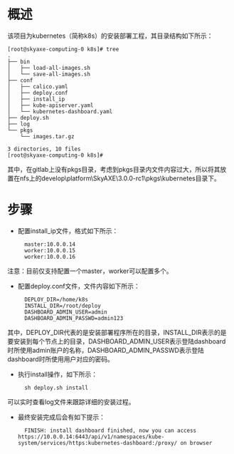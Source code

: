 # 概述

该项目为kubernetes（简称k8s）的安装部署工程，其目录结构如下所示：

    [root@skyaxe-computing-0 k8s]# tree 
	.
	├── bin
	│   ├── load-all-images.sh
	│   └── save-all-images.sh
	├── conf
	│   ├── calico.yaml
	│   ├── deploy.conf
	│   ├── install_ip
	│   ├── kube-apiserver.yaml
	│   └── kubernetes-dashboard.yaml
	├── deploy.sh
	├── log
	└── pkgs
	    └── images.tar.gz
	
	3 directories, 10 files
	[root@skyaxe-computing-0 k8s]# 


其中，在gitlab上没有pkgs目录，考虑到pkgs目录内文件内容过大，所以将其放置在nfs上的develop\platform\SkyAXE\3.0.0-rc1\pkgs\kubernetes目录下。

# 步骤

- 配置install_ip文件，格式如下所示：

		master:10.0.0.14
		worker:10.0.0.15
		worker:10.0.0.16

注意：目前仅支持配置一个master，worker可以配置多个。  

- 配置deploy.conf文件，文件内容如下所示：

	    DEPLOY_DIR=/home/k8s
	    INSTALL_DIR=/root/deploy
	    DASHBOARD_ADMIN_USER=admin
	    DASHBOARD_ADMIN_PASSWD=admin123

其中，DEPLOY\_DIR代表的是安装部署程序所在的目录，INSTALL\_DIR表示的是要安装到每个节点上的目录，DASHBOARD\_ADMIN\_USER表示登陆dashboard时所使用admin账户的名称，DASHBOARD\_ADMIN\_PASSWD表示登陆dashboard时所使用用户对应的密码。

- 执行install操作，如下所示：

		sh deploy.sh install

可以实时查看log文件来跟踪详细的安装过程。

- 最终安装完成后会有如下提示：

        FINISH: install dashboard finished, now you can access https://10.0.0.14:6443/api/v1/namespaces/kube-system/services/https:kubernetes-dashboard:/proxy/ on browser